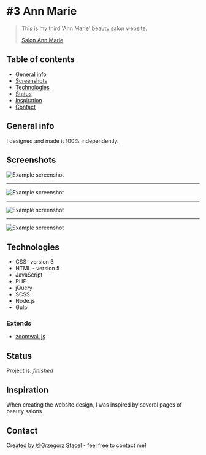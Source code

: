 # #3 Ann Marie
> This is my third 'Ann Marie' beauty salon website.
>
> [Salon Ann Marie](http://salonannmarie.czest.pl/)

## Table of contents
* [General info](#general-info)
* [Screenshots](#screenshots)
* [Technologies](#technologies)
* [Status](#status)
* [Inspiration](#inspiration)
* [Contact](#contact)

## General info
I designed and made it 100% independently.

## Screenshots
![Example screenshot](./img_readme/1.png)

***

![Example screenshot](./img_readme/2.png)

***

![Example screenshot](./img_readme/3.png)

***

![Example screenshot](./img_readme/4.png)


## Technologies
* CSS- version 3
* HTML - version 5
* JavaScript
* PHP
* jQuery
* SCSS
* Node.js
* Gulp

### Extends
* [zoomwall.js](https://ericleong.me/zoomwall.js/)

## Status
Project is: _finished_

## Inspiration
When creating the website design, I was inspired by several pages of beauty salons

## Contact
Created by [@Grzegorz Stącel](mailto:stacelgrzegorz@gmail.com) - feel free to contact me!
